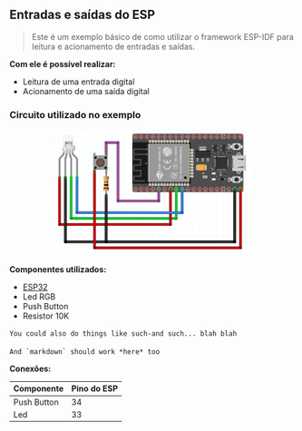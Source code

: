 ## Entradas e saídas do ESP

> Este é um exemplo básico de como utilizar o framework ESP-IDF para leitura e acionamento de entradas e saídas.

**Com ele é possível realizar:**

- Leitura de uma entrada digital
- Acionamento de uma saída digital

### Circuito utilizado no exemplo

<p align="center">
   <img src="../.github/esp32_proto.png" alt="Esquemático" width="70%"/>  
</p>

**Componentes utilizados:**

- [ESP32](https://docs.espressif.com/projects/esp-idf/en/latest/esp32/hw-reference/esp32/get-started-devkitc.html)
- Led RGB
- Push Button
- Resistor 10K


```callout {type: 'info', title: 'Alternative method'}
You could also do things like such-and such... blah blah

And `markdown` should work *here* too
```

**Conexões:**

| Componente       | Pino do ESP |
| -----------------| ----------- |
| Push Button      | 34          |
| Led              | 33          | 
